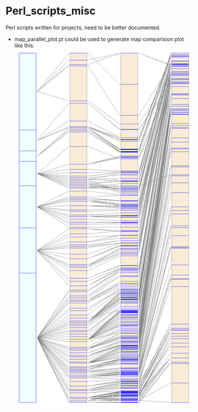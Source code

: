# Perl_scripts_misc
Perl scripts written for projects, need to be better documented.


- map_parallel_plot.pl could be used to generate map comparision plot like this.
![](https://github.com/swang8/Perl_scripts_misc/blob/master/3bl_comp_consensus.png?v=4&s=200)
